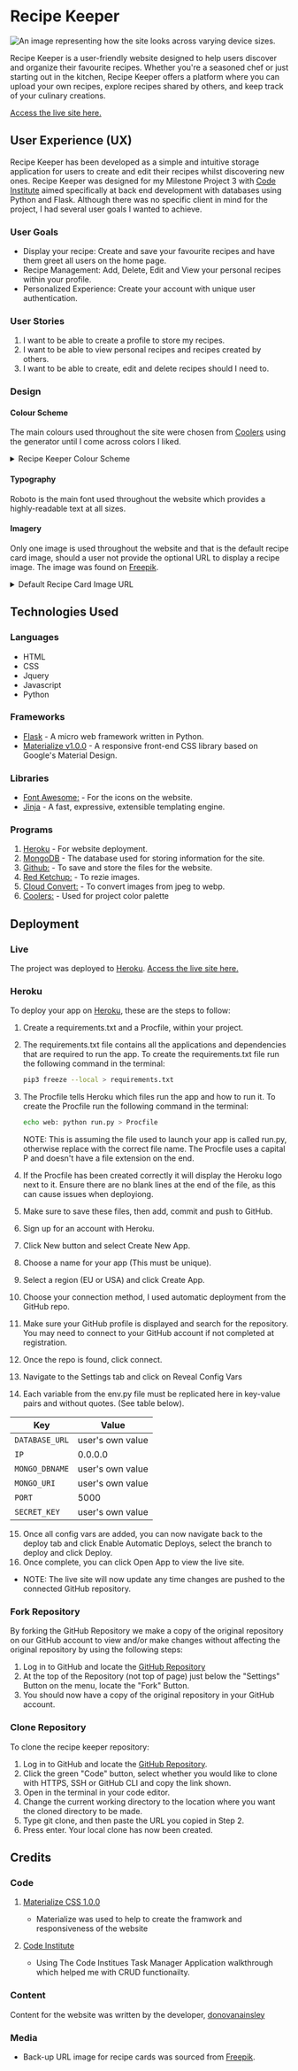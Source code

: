 # Recipe Keeper

<img src="static/documents/recipekeeper_amir.png" alt="An image representing how the site looks across varying device sizes.">

Recipe Keeper is a user-friendly website designed to help users discover and organize their favourite recipes. Whether you're a seasoned chef or just starting out in the kitchen, Recipe Keeper offers a platform where you can upload your own recipes, explore recipes shared by others, and keep track of your culinary creations.

[Access the live site here.](https://recipe-keeper-project-967d6327becc.herokuapp.com/)

## User Experience (UX)

Recipe Keeper has been developed as a simple and intuitive storage application for users to create and edit their recipes whilst discovering new ones. Recipe Keeper was designed for my Milestone Project 3 with [Code Institute](https://codeinstitute.net/) aimed specifically at back end development with databases using Python and Flask. Although there was no specific client in mind for the project, I had several user goals I wanted to achieve.

### User Goals

- Display your recipe: Create and save your favourite recipes and have them greet all users on the home page.
- Recipe Management: Add, Delete, Edit and View your personal recipes within your profile.
- Personalized Experience: Create your account with unique user authentication.

### User Stories

1. I want to be able to create a profile to store my recipes.
2. I want to be able to view personal recipes and recipes created by others.
3. I want to be able to create, edit and delete recipes should I need to.

### Design

#### Colour Scheme

The main colours used throughout the site were chosen from [Coolers](https://coolors.co/) using the generator until I come across colors I liked.

<details><summary>Recipe Keeper Colour Scheme</summary>
<img src="" alt="">
</details>

#### Typography

Roboto is the main font used throughout the website which provides a highly-readable text at all sizes.

#### Imagery

Only one image is used throughout the website and that is the default recipe card image, should a user not provide the optional URL to display a recipe image. The image was found on [Freepik](https://www.freepik.com/free-photo/delicious-goulash-ready-dinner_25178936.htm).

<details><summary>Default Recipe Card Image URL</summary>
<img src="" alt="Default recipe card image, displaying a delicious serving of Goulash.">
</details>

## Technologies Used

### Languages

- HTML
- CSS
- Jquery
- Javascript
- Python

### Frameworks 

- [Flask](https://pypi.org/project/Flask/) - A micro web framework written in Python.
- [Materialize v1.0.0](https://materializecss.com) - A responsive front-end CSS library based on Google's Material Design.

### Libraries

- [Font Awesome:](https://fontawesome.com/) - For the icons on the website.
- [Jinja](https://jinja.palletsprojects.com/en/3.1.x/) - A fast, expressive, extensible templating engine.

### Programs

1. [Heroku](https://www.heroku.com) - For website deployment.
1. [MongoDB](https://www.mongodb.com) - The database used for storing information for the site.
1. [Github:](https://github.com/) - To save and store the files for the website.
1. [Red Ketchup:](https://redketchup.io/image-resizer) - To rezie images.
1. [Cloud Convert:](https://cloudconvert.com/jpeg-to-webp) - To convert images from jpeg to webp.
1. [Coolers:](https://coolors.co/223843-eff1f3-dbd3d8-d8b4a0-d77a61) - Used for project color palette 

## Deployment

### Live

The project was deployed to [Heroku](https://dashboard.heroku.com/). [Access the live site here.](https://recipe-keeper-project-967d6327becc.herokuapp.com/)

### Heroku

To deploy your app on [Heroku](https://www.heroku.com/platform), these are the steps to follow: 

1. Create a requirements.txt and a Procfile, within your project.
2. The requirements.txt file contains all the applications and dependencies that are required to run the app. To create the requirements.txt file run the following command in the terminal:

    ```bash
    pip3 freeze --local > requirements.txt
    ```
3. The Procfile tells Heroku which files run the app and how to run it. To create the Procfile run the following command in the terminal:

    ```bash
    echo web: python run.py > Procfile
    ```
    NOTE: This is assuming the file used to launch your app is called run.py, otherwise replace with the correct file name. The Procfile uses a capital P and doesn't have a file extension on the end.
4. If the Procfile has been created correctly it will display the Heroku logo next to it. Ensure there are no blank lines at the end of the file, as this can cause issues when deployiong.
5. Make sure to save these files, then add, commit and push to GitHub.
6. Sign up for an account with Heroku.
7. Click New button and select Create New App.
8. Choose a name for your app (This must be unique).
9. Select a region (EU or USA) and click Create App.
10. Choose your connection method, I used automatic deployment from the GitHub repo. 
11. Make sure your GitHub profile is displayed and search for the repository. You may need to connect to your GitHub account if not completed at registration.
12. Once the repo is found, click connect.
13. Navigate to the Settings tab and click on Reveal Config Vars
14. Each variable from the env.py file must be replicated here in key-value pairs and without quotes. (See table below).

| Key | Value |
| --- | --- |
| `DATABASE_URL` | user's own value |
| `IP` | 0.0.0.0 |
| `MONGO_DBNAME` | user's own value |
| `MONGO_URI` | user's own value |
| `PORT` | 5000 |
| `SECRET_KEY` | user's own value |


15. Once all config vars are added, you can now navigate back to the deploy tab and click Enable Automatic Deploys, select the branch to deploy and click Deploy.
16. Once complete, you can click Open App to view the live site.
- NOTE: The live site will now update any time changes are pushed to the connected GitHub repository.

### Fork Repository

By forking the GitHub Repository we make a copy of the original repository on our GitHub account to view and/or make changes without affecting the original repository by using the following steps:

1. Log in to GitHub and locate the [GitHub Repository](https://github.com/donovanainsley/recipe-keeper)
2. At the top of the Repository (not top of page) just below the "Settings" Button on the menu, locate the "Fork" Button.
3. You should now have a copy of the original repository in your GitHub account.

### Clone Repository

To clone the recipe keeper repository:

1. Log in to GitHub and locate the [GitHub Repository](https://github.com/donovanainsley/recipe-keeper).
2. Click the green "Code" button, select whether you would like to clone with HTTPS, SSH or GitHub CLI and copy the link shown.
3. Open in the terminal in your code editor.
4. Change the current working directory to the location where you want the cloned directory to be made.
5. Type git clone, and then paste the URL you copied in Step 2.
6. Press enter. Your local clone has now been created.

## Credits

### Code

1. [Materialize CSS 1.0.0](https://materializecss.com/about.html)
   - Materialize was used to help to create the framwork and responsiveness of the website

1. [Code Institute](https://codeinstitute.net/)
   - Using The Code Institues Task Manager Application walkthrough which helped me with CRUD functionailty.

### Content

Content for the website was written by the developer, [donovanainsley](https://github.com/donovanainsley)

### Media 

- Back-up URL image for recipe cards was sourced from [Freepik](https://www.freepik.com/).